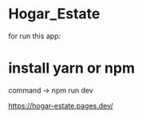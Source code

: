 ﻿# Hogar_Estate

 for run this app:

# install yarn or npm 
command -> npm run dev

https://hogar-estate.pages.dev/
 
 
